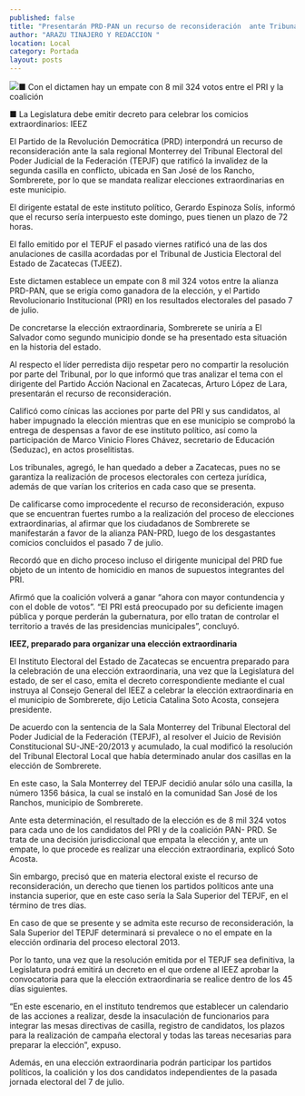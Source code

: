 ```yaml
---
published: false
title: "Presentarán PRD-PAN un recurso de reconsideración  ante Tribunal Federal sobre la elección en Sombrerete"
author: "ARAZU TINAJERO Y REDACCION "
location: Local
category: Portada
layout: posts
---
```


![](http://i.imgur.com/WZNF6vOm.jpg)■ Con el dictamen hay un empate con 8 mil 324 votos entre el PRI y la coalición

■ La Legislatura debe emitir decreto para celebrar los comicios extraordinarios: IEEZ

El Partido de la Revolución Democrática (PRD) interpondrá un recurso de reconsideración ante la sala regional Monterrey del Tribunal Electoral del Poder Judicial de la Federación (TEPJF) que ratificó la invalidez de la segunda casilla en conflicto, ubicada en San José de los Rancho, Sombrerete, por lo que se mandata realizar elecciones extraordinarias en este municipio.

El dirigente estatal de este instituto político, Gerardo Espinoza Solís, informó que el recurso sería interpuesto este domingo, pues tienen un plazo de 72 horas.

El fallo emitido por el TEPJF el pasado viernes ratificó una de las dos anulaciones de casilla acordadas por el Tribunal de Justicia Electoral del Estado de Zacatecas (TJEEZ).

Este dictamen establece un empate con 8 mil 324 votos entre la alianza PRD-PAN, que se erigía como ganadora de la elección, y el Partido Revolucionario Institucional (PRI) en los resultados electorales del pasado 7 de julio.

De concretarse la elección extraordinaria, Sombrerete se uniría a El Salvador como segundo municipio donde se ha presentado esta situación en la historia del estado.

Al respecto el líder perredista dijo respetar pero no compartir la resolución por parte del Tribunal, por lo que informó que tras analizar el tema con el dirigente del Partido Acción Nacional en Zacatecas, Arturo López de Lara, presentarán el recurso de reconsideración.

Calificó como cínicas las acciones por parte del PRI y sus candidatos, al haber impugnado la elección mientras que en ese municipio se comprobó la entrega de despensas a favor de ese instituto político, así como la participación de Marco Vinicio Flores Chávez, secretario de Educación (Seduzac), en actos proselitistas.

Los tribunales, agregó, le han quedado a deber a Zacatecas, pues no se garantiza la realización de procesos electorales con certeza jurídica, además de que varían los criterios en cada caso que se presenta.

De calificarse como improcedente el recurso de reconsideración, expuso que se encuentran fuertes rumbo a la realización del proceso de elecciones extraordinarias, al afirmar que los ciudadanos de Sombrerete se manifestarán a favor de la alianza PAN-PRD, luego de los desgastantes comicios concluidos el pasado 7 de julio. 

Recordó que en dicho proceso incluso el dirigente municipal del PRD fue objeto de un intento de homicidio en manos de supuestos integrantes del PRI.

Afirmó que la coalición volverá a ganar “ahora con mayor contundencia y con el doble de votos”.
“El PRI está preocupado por su deficiente imagen pública y porque perderán la gubernatura, por ello tratan de controlar el territorio a través de las presidencias municipales”, concluyó.


**IEEZ, preparado para organizar
una elección extraordinaria**

El Instituto Electoral del Estado de Zacatecas se encuentra preparado para la celebración de una elección extraordinaria, una vez que la Legislatura del estado, de ser el caso, emita el decreto correspondiente mediante el cual instruya al Consejo General del IEEZ a celebrar la elección extraordinaria en el municipio de Sombrerete, dijo Leticia Catalina Soto Acosta, consejera presidente.

De acuerdo con la sentencia de la Sala Monterrey del Tribunal Electoral del Poder Judicial de la Federación (TEPJF), al resolver el Juicio de Revisión Constitucional SU-JNE-20/2013 y acumulado, la cual modificó la resolución del Tribunal Electoral Local que había determinado anular dos casillas en la elección de Sombrerete.

En este caso, la Sala Monterrey del TEPJF decidió anular sólo una casilla, la número 1356 básica, la cual se instaló en la comunidad San José de los Ranchos, municipio de Sombrerete.

Ante esta determinación, el resultado de la elección es de 8 mil 324 votos para cada uno de los candidatos del PRI y de la coalición PAN- PRD. Se trata de una decisión jurisdiccional que empata la elección y, ante un empate, lo que procede es realizar una elección extraordinaria, explicó Soto Acosta.

Sin embargo, precisó que en materia electoral existe el recurso de reconsideración, un derecho que tienen los partidos políticos ante una instancia superior, que en este caso sería la Sala Superior del TEPJF, en el término de tres días. 

En caso de que se presente y se admita este recurso de reconsideración, la Sala Superior del TEPJF determinará si prevalece o no el empate en la elección ordinaria del proceso electoral 2013.

Por lo tanto, una vez que la resolución emitida por el TEPJF sea definitiva, la  Legislatura podrá emitirá un decreto en el que ordene al IEEZ aprobar la convocatoria para que la elección extraordinaria se realice dentro de los 45 días siguientes.

“En este escenario, en el instituto tendremos que establecer un calendario de las acciones a realizar, desde la insaculación de funcionarios para integrar las mesas directivas de casilla, registro de candidatos, los plazos para la realización de campaña electoral y todas las tareas necesarias para preparar la elección”, expuso.

Además, en una elección extraordinaria podrán participar los partidos políticos, la coalición y los dos candidatos independientes de la pasada jornada electoral del 7 de julio.
